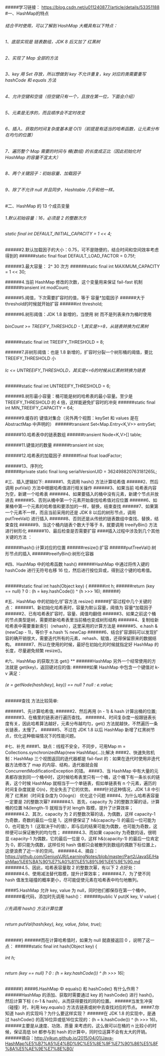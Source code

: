 #####学习链接： https://blog.csdn.net/u011240877/article/details/53351188
#一、HashMap的特点
###### 结合平时使用，可以了解到 HashMap 大概具有以下特点：
######  1、底层实现是 链表数组，JDK 8 后又加了 红黑树
######  2、实现了 Map 全部的方法
######  3、key 用 Set 存放，所以想做到 key 不允许重复，key 对应的类需要重写 hashCode 和 equals 方法
######  4、允许空键和空值（但空键只有一个，且放在第一位，下面会介绍）
######  5、元素是无序的，而且顺序会不定时改变
######  6、插入、获取的时间复杂度基本是 O(1)（前提是有适当的哈希函数，让元素分布在均匀的位置）
######  7、遍历整个 Map 需要的时间与 桶(数组) 的长度成正比（因此初始化时 HashMap 的容量不宜太大）
######  8、两个关键因子：初始容量、加载因子
######  9、除了不允许 null 并且同步，Hashtable 几乎和他一样。


#二、HashMap 的 13 个成员变量
###### 1.默认初始容量：16，必须是 2 的整数次方
###### static final int DEFAULT_INITIAL_CAPACITY = 1 << 4; 

######2.默认加载因子的大小：0.75，可不是随便的，结合时间和空间效率考虑得到的
######static final float DEFAULT_LOAD_FACTOR = 0.75f;

######3.最大容量： 2^ 30 次方
######static final int MAXIMUM_CAPACITY = 1 << 30;

######4.当前 HashMap 修改的次数，这个变量用来保证 fail-fast 机制
######transient int modCount;

######5.阈值，下次需要扩容时的值，等于 容量*加载因子
######大于threshold的时候就开始扩容
######int threshold;

######6.树形阈值：JDK 1.8 新增的，当使用 树 而不是列表来作为桶时使用
######    binCount >= TREEIFY_THRESHOLD - 1,其实是>=8，从链表转换为红黑树
######static final int TREEIFY_THRESHOLD = 8;

######7.非树形阈值：也是 1.8 新增的，扩容时分裂一个树形桶的阈值，要比 TREEIFY_THRESHOLD 小
######   lc <= UNTREEIFY_THRESHOLD，其实是<=6的时候从红黑树转换为链表
######static final int UNTREEIFY_THRESHOLD = 6;

######8.树形最小容量：桶可能是树的哈希表的最小容量。至少是 TREEIFY_THRESHOLD 的 4 倍，这样能避免扩容时的冲突
######static final int MIN_TREEIFY_CAPACITY = 64;

######9.缓存的 键值对集合（另外两个视图：keySet 和 values 是在 AbstractMap 中声明的）
######transient Set<Map.Entry<K,V>> entrySet;

######10.哈希表中的链表数组
######transient Node<K,V>[] table;

######11.键值对的数量
######transient int size;

######12.哈希表的加载因子
######final float loadFactor;

######13、序列化  
######private static final long serialVersionUID = 362498820763181265L;

#三、插入逻辑如下:
######1、先调用 hash() 方法计算哈希值
######2、然后调用 putVal() 方法中根据哈希值进行相关操作
######3、如果当前 哈希表内容为空，新建一个哈希表
######4、如果要插入的桶中没有元素，新建个节点并放进去
######5、否则从桶中第一个元素开始查找哈希值对应位置
######6、如果桶中第一个元素的哈希值和要添加的一样，替换，结束查找
######7、如果第一个元素不一样，而且当前采用的还是 JDK 8 以后的树形节点，调用 putTreeVal() 进行插入
######8、否则还是从传统的链表数组中查找、替换，结束查找
######9、当这个桶内链表个数大于等于 8，就要调用 treeifyBin() 方法进行树形化
######10、最后检查是否需要扩容
####插入过程中涉及到几个其他关键的方法 ：

######hash():计算对应的位置
######resize():扩容
######putTreeVal():树形节点的插入
######treeifyBin():树形化容器



#四、HashMap 中的哈希函数 hash()
######HashMap 中通过将传入键的 hashCode 进行无符号右移 16 位，然后进行按位异或，得到这个键的哈希值。
######
######static final int hash(Object key) {
######int h;
######return (key == null) ? 0 : (h = key.hashCode()) ^ (h >>> 16);
######}



#五、HashMap 中的初始化/扩容方法 resize()
#####扩容过程中几个关键的点：
######1、新初始化哈希表时，容量为默认容量，阈值为 容量*加载因子
######2、已有哈希表扩容时，容量、阈值均翻倍
######3、如果之前这个桶的节点类型是树，需要把新哈希表里当前桶也变成树形结构
######4、复制给新哈希表中需要重新索引（rehash），这里采用的计算方法是
######5、e.hash & (newCap - 1)，等价于 e.hash % newCap
######6、结合扩容源码可以发现扩容的确开销很大，需要迭代所有的元素，rehash、赋值，还得保留原来的数据结构。
######7、所以在使用的时候，最好在初始化的时候就指定好 HashMap 的长度，尽量避免频繁 resize()。


#六、HashMap 的获取方法 get() **
######HashMap 另外一个经常使用的方法就是 get(key)，返回键对应的值:
######如果 HashMap 中包含一个键值对 k-v 满足：
######  (e = getNode(hash(key), key)) == null ? null : e.value;
######查找 方法比较简单:

######1、先计算哈希值;
######2、然后再用 (n - 1) & hash 计算出桶的位置;
######3、在桶里的链表进行遍历查找。
######4、时间复杂度一般跟链表长度有关，因此哈希算法越好，元素分布越均匀，get() 方法就越快，不然遍历一条长链表，太慢了。
######5、不过在 JDK 1.8 以后 HashMap 新增了红黑树节点，优化这种极端情况下的性能问题。


#七、补充
####1、缺点：线程不安全，不同步，可用Map m = Collections.synchronizedMap(new HashMap(...));解决
####2、快速失败机制：HashMap 三个视图返回的迭代器都是 fail-fast 的：如果在迭代时使用非迭代器方法修改了 map 的内容、结构，迭代器就会报 ConcurrentModificationException 的错。
####3、当 HashMap 中有大量的元素都存放到同一个桶中时，这时候哈希表里只有一个桶，这个桶下有一条长长的链表，这个时候 HashMap 就相当于一个单链表，假如单链表有 n 个元素，遍历的时间复杂度就是 O(n)，完全失去了它的优势。
####针对这种情况，JDK 1.8 中引用了 红黑树（时间复杂度为 O(logn)） 优化这个问题
####4、为什么哈希表容量一定要是 2的整数次幂?
######4.1、首先，capacity 为 2的整数次幂的话，计算桶的位置 h&(length-1) 就相当于对 length 取模，提升了计算效率；
######4.2、其次，capacity 为 2 的整数次幂的话，为偶数，这样 capacity-1 为奇数，奇数的最后一位是 1，这样便保证了 h&(capacity-1) 的最后一位可能为 0，也可能为 1（这取决于h的值），即与后的结果可能为偶数，也可能为奇数，这样便可以保证散列的均匀性；
######4.3、而如果 capacity 为奇数的话，很明显 capacity-1 为偶数，它的最后一位是 0，这样 h&(capacity-1) 的最后一位肯定为 0，即只能为偶数，这样任何 hash 值都只会被散列到数组的偶数下标位置上，这便浪费了近一半的空间。
######4.4、摘自： https://github.com/GeniusVJR/LearningNotes/blob/master/Part2/JavaSE/HashMap%E6%BA%90%E7%A0%81%E5%89%96%E6%9E%90.md
######4.5、因此，哈希表容量取 2 的整数次幂，有以下 2 点好处：
######4.6、使用减法替代取模，提升计算效率；
######4.7、为了使不同 hash 值发生碰撞的概率更小，尽可能促使元素在哈希表中均匀地散列。



####5.HashMap 允许 key, value 为 null，同时他们都保存在第一个桶中。
######看代码，添加时先调用 hash()：
######public V put(K key, V value) {
######    //先调用 hash() 方法计算位置
######    return putVal(hash(key), key, value, false, true);
######}
######而在计算哈希值时，如果为 null 就直接返回 0 ，说明了这一点：
######static final int hash(Object key) {
######    int h;
######    return (key == null) ? 0 : (h = key.hashCode()) ^ (h >>> 16);
######}
####6.HashMap 中 equals() 和 hashCode() 有什么作用？
######HashMap 的添加、获取时需要通过 key 的 hashCode() 进行 hash()，然后计算下标 ( n-1 & hash)，从而获得要找的同的位置。
######当发生冲突（碰撞）时，利用 key.equals() 方法去链表或树中去查找对应的节点。
####7.你知道 hash 的实现吗？为什么要这样实现？
######在 JDK 1.8 的实现中，是通过 hashCode() 的高16位异或低16位实现的：(h = k.hashCode()) ^ (h >>> 16)。
######主要是从速度、功效、质量 来考虑的，这么做可以在桶的 n 比较小的时候，保证高低 bit 都参与到 hash 的计算中，同时位运算不会有太大的开销。
######摘自：http://yikun.github.io/2015/04/01/Java-HashMap%E5%B7%A5%E4%BD%9C%E5%8E%9F%E7%90%86%E5%8F%8A%E5%AE%9E%E7%8E%B0/